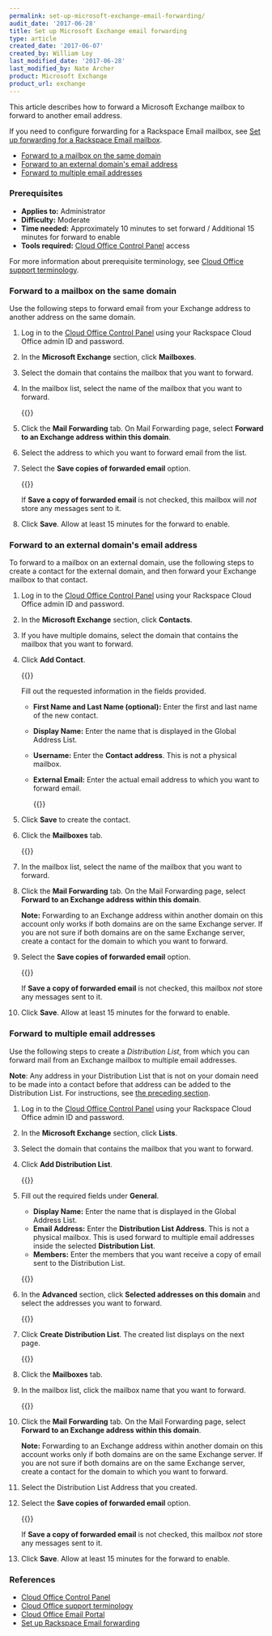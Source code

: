 ```yaml
---
permalink: set-up-microsoft-exchange-email-forwarding/
audit_date: '2017-06-28'
title: Set up Microsoft Exchange email forwarding
type: article
created_date: '2017-06-07'
created_by: William Loy
last_modified_date: '2017-06-28'
last_modified_by: Nate Archer
product: Microsoft Exchange
product_url: exchange
---
```


This article describes how to forward a Microsoft Exchange mailbox to forward to another email address.

If you need to configure forwarding for a Rackspace Email mailbox, see [Set up forwarding for a Rackspace Email mailbox](/how-to/set-up-rackspace-email-forwarding/).

- [Forward to a mailbox on the same domain](#forward-to-a-mailbox-on-the-same-domain)
- [Forward to an external domain's email address](#forward-to-an-external-domains-email-address)
- [Forward to multiple email addresses](#forward-to-multiple-email-addresses)

### Prerequisites

- **Applies to:** Administrator
- **Difficulty:** Moderate
- **Time needed:** Approximately 10 minutes to set forward / Additional 15 minutes for forward to enable
- **Tools required:** [Cloud Office Control Panel](https://cp.rackspace.com) access

For more information about prerequisite terminology, see [Cloud Office support terminology](/how-to/cloud-office-support-terminology).

### Forward to a mailbox on the same domain

Use the following steps to forward email from your Exchange address to another address on the same domain.

1. Log in to the [Cloud Office Control Panel](https://cp.rackspace.com/) using your Rackspace Cloud Office admin ID and password.
2. In the **Microsoft Exchange** section, click **Mailboxes**.
3. Select the domain that contains the mailbox that you want to forward.
4. In the mailbox list, select the name of the mailbox that you want to forward.

   {{<image src="hex-forward-2.png" alt="" title="">}}

5. Click the **Mail Forwarding** tab. On Mail Forwarding page, select **Forward to an Exchange address within this domain**.
6. Select the address to which you want to forward email from the list.
7. Select the **Save copies of forwarded email** option.

    {{<image src="hex-forward-3.png" alt="" title="">}}

    If **Save a copy of forwarded email** is not checked, this mailbox will _not_ store any messages sent to it.

8. Click **Save**. Allow at least 15 minutes for the forward to enable.

### Forward to an external domain's email address

To forward to a mailbox on an external domain, use the following steps to create a contact for the external domain, and then forward your Exchange mailbox to that contact.

1. Log in to the [Cloud Office Control Panel](https://cp.rackspace.com/) using your Rackspace Cloud Office admin ID and password.
2. In the **Microsoft Exchange** section, click **Contacts**.
3. If you have multiple domains, select the domain that contains the mailbox that you want to forward.
4. Click **Add Contact**.

   {{<image src="hex-forward-contact-2.png" alt="" title="">}}

   Fill out the requested information in the fields provided.

    - **First Name and Last Name (optional):** Enter the first and last name of the new contact.
    - **Display Name:** Enter the name that is displayed in the Global Address List.
    - **Username:** Enter the **Contact address**. This is not a physical mailbox.
    - **External Email:** Enter the actual email address to which you want to forward email.

       {{<image src="hex-forward-contact-3.png" alt="" title="">}}

5. Click **Save** to create the contact.
6. Click the **Mailboxes** tab.

   {{<image src="hex-forward-contact-4.png" alt="" title="">}}

7. In the mailbox list, select the name of the mailbox that you want to forward.
8. Click the **Mail Forwarding** tab. On the Mail Forwarding page, select **Forward to an Exchange address within this domain**.

   **Note:** Forwarding to an Exchange address within another domain on this account only works if both domains are on the same Exchange server. If you are not sure if both domains are on the same Exchange server, create a contact for the domain to which you want to forward.

9. Select the **Save copies of forwarded email** option.

    {{<image src="hex-forward-contact-6.png" alt="" title="">}}

    If **Save a copy of forwarded email** is not checked, this mailbox _not_ store any messages sent to it.

10. Click **Save**. Allow at least 15 minutes for the forward to enable.

### Forward to multiple email addresses

Use the following steps to create a *Distribution List*, from which you can forward mail from an Exchange mailbox to multiple email addresses.

**Note**: Any address in your Distribution List that is not on your domain need to be made into a contact before that address can be added to the Distribution List. For instructions, see [the preceding section](#forward-to-an-external-domains-email-address).

1. Log in to the [Cloud Office Control Panel](https://cp.rackspace.com/) using your Rackspace Cloud Office admin ID and password.
2. In the **Microsoft Exchange** section, click **Lists**.
3. Select the domain that contains the mailbox that you want to forward.
4. Click **Add Distribution List**.  

   {{<image src="hex-forward-multi-2.png" alt="" title="">}}

5. Fill out the required fields under **General**.

    - **Display Name:** Enter the name that is displayed in the Global Address List.
    - **Email Address:** Enter the **Distribution List Address**. This is not a physical mailbox. This is used forward to multiple email addresses inside the selected **Distribution List**.
    - **Members:** Enter the members that you want receive a copy of email sent to the Distribution List.

    {{<image src="hex-forward-multi-3.png" alt="" title="">}}

6. In the **Advanced** section, click **Selected addresses on this domain** and select the addresses you want to forward.

   {{<image src="hex-forward-multi-4.png" alt="" title="">}}

7. Click **Create Distribution List**. The created list displays on the next page.

   {{<image src="hex-forward-multi-5.png" alt="" title="">}}

8. Click the **Mailboxes** tab.

9. In the mailbox list, click the mailbox name that you want to forward.

   {{<image src="hex-forward-multi-6.png" alt="" title="">}}

10. Click the **Mail Forwarding** tab. On the Mail Forwarding page, select **Forward to an Exchange address within this domain**.

    **Note:** Forwarding to an Exchange address within another domain on this account works only if both domains are on the same Exchange server. If you are not sure if both domains are on the same Exchange server, create a contact for the domain to which you want to forward.

11. Select the Distribution List Address that you created.

12. Select the **Save copies of forwarded email** option.

    {{<image src="hex-forward-multi-7.png" alt="" title="">}}

    If **Save a copy of forwarded email** is not checked, this mailbox _not_ store any messages sent to it.

13. Click **Save**. Allow at least 15 minutes for the forward to enable.

### References

- [Cloud Office Control Panel](https://cp.rackspace.com/)
- [Cloud Office support terminology](/how-to/cloud-office-support-terminology)
- [Cloud Office Email Portal](https://apps.rackspace.com/index.php)
- [Set up Rackspace Email forwarding](/how-to/set-up-rackspace-email-forwarding/)
